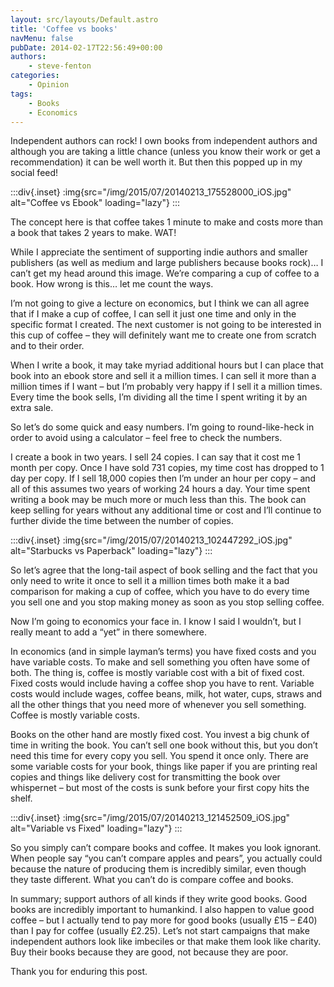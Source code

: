 ```yaml
---
layout: src/layouts/Default.astro
title: 'Coffee vs books'
navMenu: false
pubDate: 2014-02-17T22:56:49+00:00
authors:
    - steve-fenton
categories:
    - Opinion
tags:
    - Books
    - Economics
---
```


Independent authors can rock! I own books from independent authors and although you are taking a little chance (unless you know their work or get a recommendation) it can be well worth it. But then this popped up in my social feed!

:::div{.inset}
:img{src="/img/2015/07/20140213_175528000_iOS.jpg" alt="Coffee vs Ebook" loading="lazy"}
:::

The concept here is that coffee takes 1 minute to make and costs more than a book that takes 2 years to make. WAT!

While I appreciate the sentiment of supporting indie authors and smaller publishers (as well as medium and large publishers because books rock)… I can’t get my head around this image. We’re comparing a cup of coffee to a book. How wrong is this… let me count the ways.

I’m not going to give a lecture on economics, but I think we can all agree that if I make a cup of coffee, I can sell it just one time and only in the specific format I created. The next customer is not going to be interested in this cup of coffee – they will definitely want me to create one from scratch and to their order.

When I write a book, it may take myriad additional hours but I can place that book into an ebook store and sell it a million times. I can sell it more than a million times if I want – but I’m probably very happy if I sell it a million times. Every time the book sells, I’m dividing all the time I spent writing it by an extra sale.

So let’s do some quick and easy numbers. I’m going to round-like-heck in order to avoid using a calculator – feel free to check the numbers.

I create a book in two years. I sell 24 copies. I can say that it cost me 1 month per copy. Once I have sold 731 copies, my time cost has dropped to 1 day per copy. If I sell 18,000 copies then I’m under an hour per copy – and all of this assumes two years of working 24 hours a day. Your time spent writing a book may be much more or much less than this. The book can keep selling for years without any additional time or cost and I’ll continue to further divide the time between the number of copies.

:::div{.inset}
:img{src="/img/2015/07/20140213_102447292_iOS.jpg" alt="Starbucks vs Paperback" loading="lazy"}
:::

So let’s agree that the long-tail aspect of book selling and the fact that you only need to write it once to sell it a million times both make it a bad comparison for making a cup of coffee, which you have to do every time you sell one and you stop making money as soon as you stop selling coffee.

Now I’m going to economics your face in. I know I said I wouldn’t, but I really meant to add a “yet” in there somewhere.

In economics (and in simple layman’s terms) you have fixed costs and you have variable costs. To make and sell something you often have some of both. The thing is, coffee is mostly variable cost with a bit of fixed cost. Fixed costs would include having a coffee shop you have to rent. Variable costs would include wages, coffee beans, milk, hot water, cups, straws and all the other things that you need more of whenever you sell something. Coffee is mostly variable costs.

Books on the other hand are mostly fixed cost. You invest a big chunk of time in writing the book. You can’t sell one book without this, but you don’t need this time for every copy you sell. You spend it once only. There are some variable costs for your book, things like paper if you are printing real copies and things like delivery cost for transmitting the book over whispernet – but most of the costs is sunk before your first copy hits the shelf.

:::div{.inset}
:img{src="/img/2015/07/20140213_121452509_iOS.jpg" alt="Variable vs Fixed" loading="lazy"}
:::

So you simply can’t compare books and coffee. It makes you look ignorant. When people say “you can’t compare apples and pears”, you actually could because the nature of producing them is incredibly similar, even though they taste different. What you can’t do is compare coffee and books.

In summary; support authors of all kinds if they write good books. Good books are incredibly important to humankind. I also happen to value good coffee – but I actually tend to pay more for good books (usually £15 – £40) than I pay for coffee (usually £2.25). Let’s not start campaigns that make independent authors look like imbeciles or that make them look like charity. Buy their books because they are good, not because they are poor.

Thank you for enduring this post.